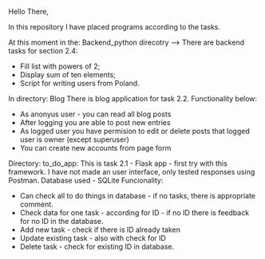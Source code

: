 Hello There, 

In this repository I have placed programs according to the tasks. 

At this moment in the: Backend_python direcotry --> There are backend tasks for section 2.4:
- Fill list with powers of 2;
- Display sum of ten elements;
- Script for writing users from Poland. 

In directory: Blog 
There is blog application for task 2.2. 
Functionality below: 
- As anonyus user - you can read all blog posts
- After logging you are able to post new entries
- As logged user you have permision to edit or delete posts that logged user is owner (except superuser)
- You can create new accounts from page form


Directory: to_do_app: 
This is task 2.1 - Flask app - first try with this framework. 
I have not made an user interface, only tested responses using Postman. Database used - SQLite 
Funcionality: 
- Can check all to do things in database - if no tasks, there is appropriate comment. 
- Check data for one task - according for ID - if no ID there is feedback for no ID in the database.
- Add new task - check if there is ID already taken
- Update existing task - also with check for ID
- Delete task - check for existing ID in database.
